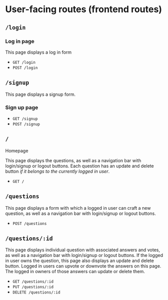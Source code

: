 # User-facing routes (frontend routes)

## `/login`

### Log in page

This page displays a log in form

- `GET /login`
- `POST /login`

## `/signup`

This page displays a signup form.

### Sign up page

- `GET /signup`
- `POST /signup`

## `/`

Homepage

This page displays the questions, as well as a navigation bar with login/signup or logout buttons. Each question has an update and delete button _if it belongs to the currently logged in user_.

- `GET /`


## `/questions`

This page displays a form with which a logged in user can craft a new question, as well as a navigation bar with login/signup or logout buttons.

- `POST /questions`


## `/questions/:id`

This page displays individual question with associated answers and votes, as well as a navigation bar with login/signup or logout buttons. If the logged in user owns the question, this page also displays an update and delete button. Logged in users can upvote or downvote the answers on this page. The logged in owners of those answers can update or delete them.

- `GET /questions/:id`
- `PUT /questions/:id`
- `DELETE /questions/:id`



